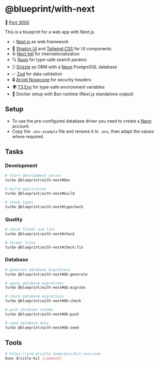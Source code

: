 # @blueprint/with-next

:electric_plug: [Port 3000](http://localhost:3000)

This is a blueprint for a web app with Next.js.

- ⚡ [Next.js](https://nextjs.org) as web framework
- 🎨 [Shadcn UI](https://ui.shadcn.com) and [Tailwind CSS](https://tailwindcss.com) for UI components
- 🌐 [Next Intl](https://next-intl.dev) for internationalization
- 🔍 [Nuqs](https://nuqs.47ng.com) for type-safe search params
- 🗄️ [Drizzle](https://orm.drizzle.team) as ORM with a [Neon](https://neon.tech) PostgreSQL database
- ✅ [Zod](https://zod.dev) for data validation
- 🔒 [Arcjet Nosecone](https://docs.arcjet.com/nosecone/quick-start) for security headers
- 🌍 [T3 Env](https://env.t3.gg) for type-safe environment variables
- 🐳 Docker setup with Bun runtime (Next.js standalone output)

## Setup

- To use the pre-configured database driver you need to create a [Neon](https://neon.tech) account.
- Copy the `.env.example` file and rename it to `.env`, then adapt the values where required.

## Tasks

### Development

```sh
# start development server
turbo @blueprint/with-next#dev

# build application
turbo @blueprint/with-next#build

# check types
turbo @blueprint/with-next#typecheck
```

### Quality

```sh
# check format and lint
turbo @blueprint/with-next#check

# format files
turbo @blueprint/with-next#check:fix
```

### Database

```sh
# generate database migrations
turbo @blueprint/with-next#db:generate

# apply database migrations
turbo @blueprint/with-next#db:migrate

# check database migrations
turbo @blueprint/with-next#db:check

# push database schema
turbo @blueprint/with-next#db:push

# seed database data
turbo @blueprint/with-next#db:seed
```

## Tools

```sh
# https://orm.drizzle.team/docs/kit-overview
bunx drizzle-kit [command]
```
